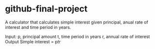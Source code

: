 # github-final-project
A calculator that calculates simple interest given principal, anual rate of interest and time period in years.

Input:
  p, principal amount
  t, time period in years
  r, annual rate of interest
Output
  Simple interest = p*t*r

